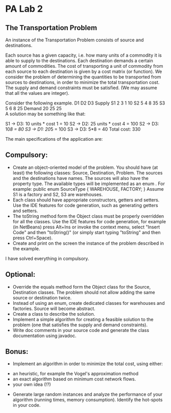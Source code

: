 # PA Lab 2

## The Transportation Problem

An instance of the Transportation Problem consists of source and destinations.

Each source has a given capacity, i.e. how many units of a commodity it is able to supply to the destinations.
Each destination demands a certain amount of commodities.
The cost of transporting a unit of commodity from each source to each destination is given by a cost matrix (or function).
We consider the problem of determining the quantities to be transported from sources to destinations, in order to minimize the total transportation cost. The supply and demand constraints must be satisfied. (We may assume that all the values are integer).

Consider the following example.
D1	D2	D3	Supply
S1	2	3	1	10
S2	5	4	8	35
S3	5	6	8	25
Demand	20	25	25	
A solution may be something like that:

S1 -> D3: 10 units * cost 1 = 10
S2 -> D2: 25 units * cost 4 = 100
S2 -> D3: 10*8 = 80
S3 -> D1: 20*5 = 100
S3 -> D3: 5*8 = 40
Total cost: 330

The main specifications of the application are:

## Compulsory:

- Create an object-oriented model of the problem. You should have (at least) the following classes: Source, Destination, Problem.
The sources and the destinations have names. The sources will also have the property type. The available types will be implemented as an enum . For example:
public enum SourceType {
    WAREHOUSE, FACTORY;
}
Assume S1 is a factory and S2, S3 are warehouses.
- Each class should have appropriate constructors, getters and setters.
Use the IDE features for code generation, such as generating getters and setters.
- The toString method form the Object class must be properly overridden for all the classes.
Use the IDE features for code generation, for example (in NetBeans) press Alt+Ins or invoke the context menu, select "Insert Code" and then "toString()" (or simply start typing "toString" and then press Ctrl+Space).
- Create and print on the screen the instance of the problem described in the example.

I have solved everything in compulsory.

## Optional:

- Override the equals method form the Object class for the Source, Destination classes. The problem should not allow adding the same source or destination twice.
- Instead of using an enum, create dedicated classes for warehouses and factories. Source will become abstract.
- Create a class to describe the solution.
- Implement a simple algorithm for creating a feasible solution to the problem (one that satisfies the supply and demand constraints).
- Write doc comments in your source code and generate the class documentation using javadoc.

## Bonus:

- Implement an algorithm in order to minimize the total cost, using either:
+ an heuristic, for example the Vogel's approximation method
+ an exact algorithm based on minimum cost network flows.
+ your own idea (!?)
- Generate large random instances and analyze the performance of your algorithm (running times, memory consumption). Identify the hot-spots in your code.
